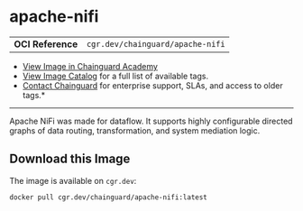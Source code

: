 <!--monopod:start-->
# apache-nifi
| | |
| - | - |
| **OCI Reference** | `cgr.dev/chainguard/apache-nifi` |


* [View Image in Chainguard Academy](https://edu.chainguard.dev/chainguard/chainguard-images/reference/apache-nifi/overview/)
* [View Image Catalog](https://console.enforce.dev/images/catalog) for a full list of available tags.
* [Contact Chainguard](https://www.chainguard.dev/chainguard-images) for enterprise support, SLAs, and access to older tags.*

---
<!--monopod:end-->

<!--overview:start-->
Apache NiFi was made for dataflow. It supports highly configurable directed graphs of data routing, transformation, and system mediation logic.
<!--overview:end-->

<!--getting:start-->
## Download this Image
The image is available on `cgr.dev`:

```
docker pull cgr.dev/chainguard/apache-nifi:latest
```
<!--getting:end-->

<!--body:start--><!--body:end-->
